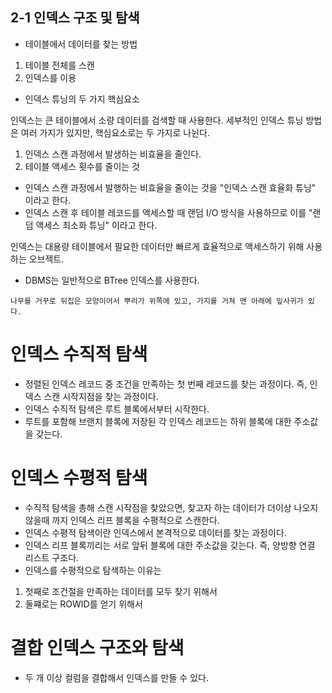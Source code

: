 2-1 인덱스 구조 및 탐색
---

+ 테이블에서 데이터를 찾는 방법
1. 테이블 전체를 스캔
2. 인덱스를 이용

+ 인덱스 튜닝의 두 가지 핵심요소

인덱스는 큰 테이블에서 소량 데이터를 검색할 때 사용한다.
세부적인 인덱스 튜닝 방법은 여러 가지가 있지만, 핵심요소로는 두 가지로 나뉜다.
1. 인덱스 스캔 과정에서 발생하는 비효율을 줄인다.
2. 테이블 액세스 횟수를 줄이는 것

+ 인덱스 스캔 과정에서 발행하는 비효율을 줄이는 것을 "인덱스 스캔 효율화 튜닝" 이라고 한다.
+ 인덱스 스캔 후 테이블 레코드를 액세스할 때 랜덤 I/O 방식을 사용하므로 이를 "랜덤 액세스 최소화 튜닝" 이라고 한다.

 인덱스는 대용량 테이블에서 필요한 데이터만 빠르게 효율적으로 액세스하기 위해 사용하는 오브젝트.

+ DBMS는 일반적으로 BTree 인덱스를 사용한다.
```
나무를 거꾸로 뒤집은 모양이어서 뿌리가 위쪽에 있고, 가지를 거쳐 맨 아래에 잎사귀가 있다.
```

인덱스 수직적 탐색
===

+ 정렬된 인덱스 레코드 중 조건을 만족하는 첫 번째 레코드를 찾는 과정이다. 즉, 인덱스 스캔 시작지점을 찾는 과정이다.
+ 인덱스 수직적 탐색은 루트 블록에서부터 시작한다.
+ 루트를 포함해 브랜치 블록에 저장된 각 인덱스 레코드는 하위 블록에 대한 주소값을 갖는다.

인덱스 수평적 탐색
===

+ 수직적 탐색을 총해 스캔 시작점을 찾았으면, 찾고자 하는 데이터가 더이상 나오지 않을때 까지 인덱스 리프 블록을 수평적으로 스캔한다.
+ 인덱스 수평적 탐색이란 인덱스에서 본격적으로 데이터를 찾는 과정이다.
+ 인덱스 리프 블록끼리는 서로 앞뒤 블록에 대한 주소값을 갖는다. 즉, 양방향 연결 리스트 구조다.
+ 인덱스를 수평적으로 탐색하는 이유는
1. 첫째로 조건절을 만족하는 데이터를 모두 찾기 위해서
2. 둘쨰로는 ROWID를 얻기 위해서

결합 인덱스 구조와 탐색
===

+ 두 개 이상 컬럼을 결합해서 인덱스를 만들 수 있다.
